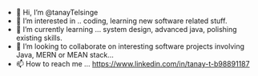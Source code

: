 - 👋 Hi, I’m @tanayTelsinge
- 👀 I’m interested in .. coding, learning new software related stuff.
- 🌱 I’m currently learning ... system design, advanced java, polishing existing skills.
- 💞️ I’m looking to collaborate on interesting software projects involving Java, MERN or MEAN stack...
- 📫 How to reach me ... https://www.linkedin.com/in/tanay-t-b98891187

<!---
tanayTelsinge/tanayTelsinge is a ✨ special ✨ repository because its `README.md` (this file) appears on your GitHub profile.
You can click the Preview link to take a look at your changes.
--->
